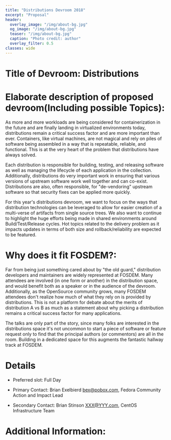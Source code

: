 ```yaml
---
title: "Distributions Devroom 2018"
excerpt: "Proposal"
header:
  overlay_image: "/img/about-bg.jpg"
  og_image: "/img/about-bg.jpg"
  teaser: "/img/about-bg.jpg"
  caption: "Photo credit: author"
  overlay_filter: 0.5
classes: wide
---
```


# Title of Devroom: Distributions

# Elaborate description of proposed devroom(Including possible Topics):

As more and more workloads are being considered for containerization
in the future and are finally landing in virtualized environments today,
distributions remain a critical success factor and are more important
than ever. Containers, like virtual machines, are not magical and
rely on piles of software being assembled in a way that is repeatable,
reliable, and functional. This is at the very heart of the problem that
distributions have always solved.

Each distribution is responsible for building, testing, and releasing
software as well as managing the lifecycle of each application in the
collection. Additionally, distributions do very important work in ensuring
that various versions of upstream software work well together and can
co-exist. Distributions are also, often responsible, for "de-vendoring"
upstream software so that security fixes can be applied more quickly.

For this year's distributions devroom, we want to focus on the ways that
distribution technologies can be leveraged to allow for easier
creation of a multi-verse of artifacts from single source trees. We also
want to continue to highlight the huge efforts being made in shared
environments around Build/Test/Release cycles. Hot topics related to
the delivery problem as it impacts updates in terms of both size and
rollback/reliability are expected to be featured.

# Why does it fit FOSDEM?:

Far from being just something cared about by "the old guard,"
distribution developers and maintainers are widely represented at
FOSDEM. Many attendees are involved (in one form or another) in the
distribution space, and would benefit both as a speaker or in the
audience of the devroom. Additionally, as the OpenSource community grows,
many FOSDEM attendees don't realize how much of what they rely on is
provided by distributions. This is not a platform for debate about the
merits of distribution A vs B as much as a statement about why picking
a distribution remains a critical success factor for many applications.

The talks are only part of the story, since many folks are interested in
the distributions space it's not uncommon to start a piece of software or
feature request only to find that the principal authors (or commentors)
are all in the room. Building in a dedicated space for this augments
the fantastic hallway track at FOSDEM.

# Details

- Preferred slot: Full Day

- Primary Contact: Brian Exelbierd bex@pobox.com, Fedora Community Action and Impact Lead

- Secondary Contact: Brian Stinson XXX@YYY.com, CentOS Infrastructure Team

# Additional Information:

